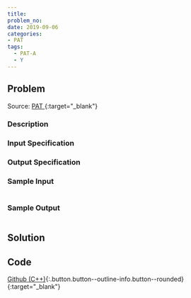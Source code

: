 ```yaml
---
title:
problem_no:
date: 2019-09-06
categories:
- PAT
tags:
  - PAT-A
  - Y
---
```


<!--more-->

## Problem

Source: [PAT ](){:target="_blank"}

### Description



### Input Specification



### Output Specification



### Sample Input

```text

```

### Sample Output

```text

```

## Solution

## Code

[Github (C++)](https://github.com/Alomerry/algorithm/blob/master/pat/a/){:.button.button--outline-info.button--rounded}{:target="_blank"}


```cpp

```
